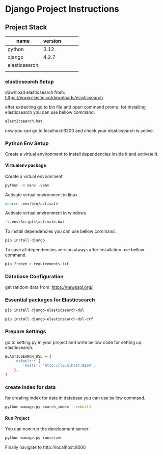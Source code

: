 # Django Project Instructions

## Project Stack



|  name          | version  |   |   |   |
|----------------|----------|---|---|---|
| python         |  3.12    |   |   |   |
| django         |  4.2.7   |   |   |   |
| elasticsearch  |          |   |   |   |
|                |          |   |   |   |





### elasticsearch Setup

download elasticsearch from: https://www.elastic.co/downloads/elasticsearch

after extracting go to bin file and open command promp.
for installing elasticsearch you can use bellow command.


```sh
elasticsearch.bat
```
now you can go to localhost:9200 and check your elasticsearch is active.

### Python Env Setup

Create a virtual environment to install dependencies inside it and activate it.

#### Virtualenv package

Create a virtual environment

```sh
python -m venv .venv
```

Activate virtual environment in linux

```sh
source .env/bin/activate
```

Activate virtual environment in windows

```sh
.\.env\Scripts\activate.bat
```

To install dependencies you can use bellow command.

```sh
pip install django
```

To save all dependencies version always after installation use bellow command.

```sh
pip freeze > requirements.txt
```
### Database Configuration

get random data from: https://newsapi.org/


### Essential packages for Elasticsearch

```sh
pip install django-elasticsearch-dsl
```

```sh
pip install django-elasticsearch-dsl-drf
```

### Prepare Settings

go to setting.py in your project and write bellow code for setting up elasticsearch.

```sh
ELASTICSEARCH_DSL = {
    'default': {
        'hosts': 'http://localhost:9200',  
    },
}
```

### create index for data

for creating index for data in database you can use bellow command.

```sh
python manage.py search_index --rebuild
```

#### Run Project

You can now run the development server:

```sh
python manage.py runserver
```

Finally navigate to http://localhost:8000
